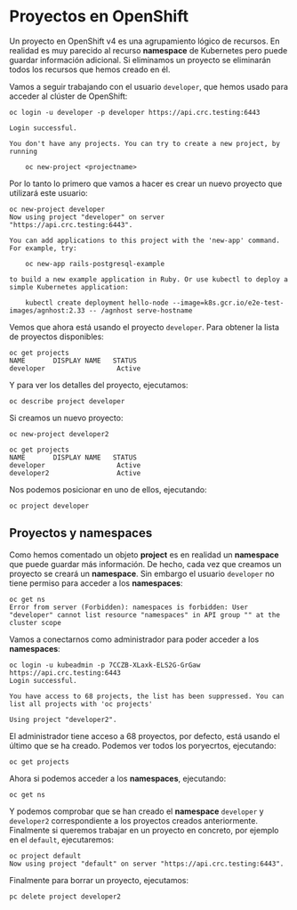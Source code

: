 # Proyectos en OpenShift

Un proyecto en OpenShift v4 es una agrupamiento lógico de recursos. En realidad es muy parecido al recurso **namespace** de Kubernetes pero puede guardar información adicional. Si eliminamos un proyecto se eliminarán todos los recursos que hemos creado en él.

Vamos a seguir trabajando con el usuario `developer`, que hemos usado para acceder al clúster de OpenShift:

    oc login -u developer -p developer https://api.crc.testing:6443

    Login successful.

    You don't have any projects. You can try to create a new project, by running

        oc new-project <projectname>

Por lo tanto lo primero que vamos a hacer es crear un nuevo proyecto que utilizará este usuario:

    oc new-project developer
    Now using project "developer" on server "https://api.crc.testing:6443".

    You can add applications to this project with the 'new-app' command. For example, try:

        oc new-app rails-postgresql-example

    to build a new example application in Ruby. Or use kubectl to deploy a simple Kubernetes application:

        kubectl create deployment hello-node --image=k8s.gcr.io/e2e-test-images/agnhost:2.33 -- /agnhost serve-hostname

Vemos que ahora está usando el proyecto `developer`. Para obtener la lista de proyectos disponibles:

    oc get projects
    NAME       DISPLAY NAME   STATUS
    developer                  Active

Y para ver los detalles del proyecto, ejecutamos:

    oc describe project developer

Si creamos un nuevo proyecto:

    oc new-project developer2

    oc get projects
    NAME       DISPLAY NAME   STATUS
    developer                  Active
    developer2                 Active

Nos podemos posicionar en uno de ellos, ejecutando:

    oc project developer

## Proyectos y namespaces

Como hemos comentado un objeto **project** es en realidad un **namespace** que puede guardar más información. De hecho, cada vez que creamos un proyecto se creará un **namespace**. Sin embargo el usuario `developer` no tiene permiso para acceder a los **namespaces**:

    oc get ns
    Error from server (Forbidden): namespaces is forbidden: User "developer" cannot list resource "namespaces" in API group "" at the cluster scope

Vamos a conectarnos como administrador para poder acceder a los **namespaces**:

    oc login -u kubeadmin -p 7CCZB-XLaxk-ELS2G-GrGaw https://api.crc.testing:6443
    Login successful.
    
    You have access to 68 projects, the list has been suppressed. You can list all projects with 'oc projects'

    Using project "developer2".

El administrador tiene acceso a 68 proyectos, por defecto, está usando el último que se ha creado. Podemos ver todos los poryecrtos, ejecutando:

    oc get projects

Ahora si podemos acceder a los **namespaces**, ejecutando:

    oc get ns

Y podemos comprobar que se han creado el **namespace** `developer` y `developer2` correspondiente a los proyectos creados anteriormente.
Finalmente si queremos trabajar en un proyecto en concreto, por ejemplo en el `default`, ejecutaremos:

    oc project default
    Now using project "default" on server "https://api.crc.testing:6443".

Finalmente para borrar un proyecto, ejecutamos:

    pc delete project developer2